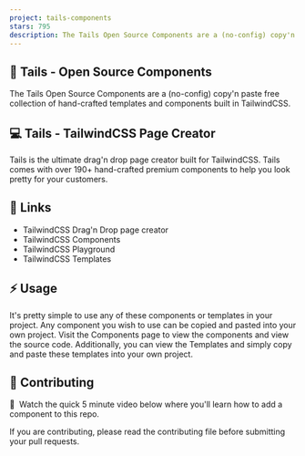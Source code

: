 ```yaml
---
project: tails-components
stars: 795
description: The Tails Open Source Components are a (no-config) copy'n paste free collection of hand-crafted templates and components built in TailwindCSS.
---
```


💜 Tails - Open Source Components
---------------------------------

The Tails Open Source Components are a (no-config) copy'n paste free collection of hand-crafted templates and components built in TailwindCSS.

💻 Tails - TailwindCSS Page Creator
-----------------------------------

Tails is the ultimate drag'n drop page creator built for TailwindCSS. Tails comes with over 190+ hand-crafted premium components to help you look pretty for your customers.

🔗 Links
--------

-   TailwindCSS Drag'n Drop page creator
-   TailwindCSS Components
-   TailwindCSS Playground
-   TailwindCSS Templates

⚡ Usage
-------

It's pretty simple to use any of these components or templates in your project. Any component you wish to use can be copied and pasted into your own project. Visit the Components page to view the components and view the source code. Additionally, you can view the Templates and simply copy and paste these templates into your own project.

🤲 Contributing
---------------

🍿  Watch the quick 5 minute video below where you'll learn how to add a component to this repo.

If you are contributing, please read the contributing file before submitting your pull requests.

